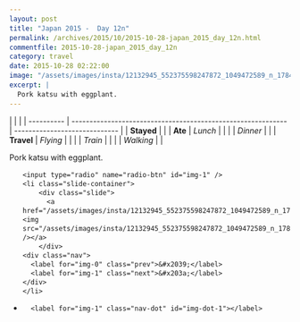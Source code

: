 ```yaml
---
layout: post
title: "Japan 2015 -  Day 12n"
permalink: /archives/2015/10/2015-10-28-japan_2015_day_12n.html
commentfile: 2015-10-28-japan_2015_day_12n
category: travel
date: 2015-10-28 02:22:00
image: "/assets/images/insta/12132945_552375598247872_1049472589_n_17845029271047535.jpg"
excerpt: |
  Pork katsu with eggplant.
---
```


|            |                                                              |
| ---------- | ------------------------------------------------------------ | ----------------------------- |
| **Stayed** |  |
| **Ate**    | _Lunch_                                                      |          |
|            | _Dinner_                                                     |          |
| **Travel** | _Flying_                                                     |          |
|            | _Train_                                                      |          |
|            | _Walking_                                                    |          |


Pork katsu with eggplant.


<ul class="slides">

    <input type="radio" name="radio-btn" id="img-1" />
    <li class="slide-container">
        <div class="slide">
          <a href="/assets/images/insta/12132945_552375598247872_1049472589_n_17845029271047535.jpg"><img src="/assets/images/insta/12132945_552375598247872_1049472589_n_17845029271047535.jpg" /></a>
        </div>
    <div class="nav">
      <label for="img-0" class="prev">&#x2039;</label>
      <label for="img-1" class="next">&#x203a;</label>
    </div>
    </li>
			
<li class="nav-dots">

      <label for="img-1" class="nav-dot" id="img-dot-1"></label>

</li>
</ul>        
             

		